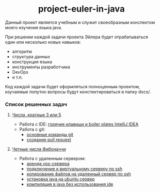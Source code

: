 <div id="header" align="center">
    <h1>project-euler-in-java</h1>
</div>

Данный проект является учебным и служит своеобразным конспектом моего изучения языка java.

При решении каждой задачи проекта Эйлера будет отрабатываться один или несколько новых навыков:

* алгоритм
* структура данных
* конструкция языка
* инструменты разработчика
* DevOps
* и т.п.

Код каждой задачи будет оформляться полноценным проектом, изучаемые попутно вопросы будут конспектироваться в папку
docs/.

### Список решенных задач

1. [Числа, кратные 3 или 5](problem-1/README.md)
    * Работа с
      IDE: [горячие клавиши и boiler plates IntelliJ IDEA](../doc-files/intellij-idea-hot-keys-and-boilerplates.md)
    * Работа с git:
        * [основные команды git](../doc-files/git-commands.md)
        * [создание pull request](../doc-files/pull-request-example.md)

2. [Четные числа Фибоначчи](problem-2/src/Problem2.java) 
   * Работа с удаленным сервером:
     * [аренда vps-сервера](doc-files/problem-2/vps-rental.md)
     * [подключение к виртуальному серверу по ssh](doc-files/problem-2/connecting-to-vps-by-ssh.md)
     * [копирование файлов на удаленный сервер по ssh](doc-files/problem-2/copying-files-over-ssh.md)
     * [установка java на ubuntu сервер](doc-files/problem-2/java-installation.md)
     * [компиляция в java без использования ide](doc-files/problem-2/compilation-in-java.md)